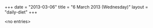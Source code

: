 +++
date = "2013-03-06"
title = "6 March 2013 (Wednesday)"
layout = "daily-diet"
+++


\<no entries\>
